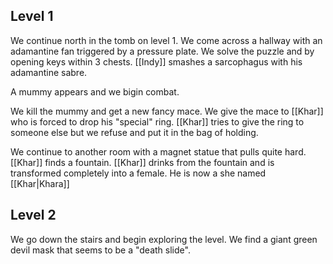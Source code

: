 
## Level 1
We continue north in the tomb on level 1. We come across a hallway with an adamantine fan triggered by a pressure plate. We solve the puzzle and by opening keys within 3 chests. [[Indy]] smashes a sarcophagus with his adamantine sabre.

A mummy appears and we bigin combat. 

We kill the mummy and get a new fancy mace. We give the mace to [[Khar]] who is forced to drop his "special" ring. [[Khar]] tries to give the ring to someone else but we refuse and put it in the bag of holding.

We continue to another room with a magnet statue that pulls quite hard. [[Khar]] finds a fountain. [[Khar]] drinks from the fountain and is transformed completely into a female. He is now a she named [[Khar|Khara]]

## Level 2

We go down the stairs and begin exploring the level. We find a giant green devil mask that seems to be a "death slide". 


